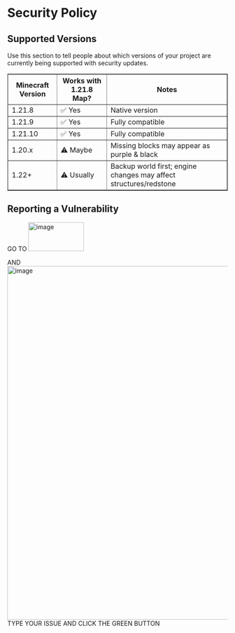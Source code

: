 # Security Policy

## Supported Versions

Use this section to tell people about which versions of your project are
currently being supported with security updates.

<table border="1" cellpadding="8" cellspacing="0">
  <thead>
    <tr>
      <th>Minecraft Version</th>
      <th>Works with 1.21.8 Map?</th>
      <th>Notes</th>
    </tr>
  </thead>
  <tbody>
    <tr>
      <td>1.21.8</td>
      <td>✅ Yes</td>
      <td>Native version</td>
    </tr>
    <tr>
      <td>1.21.9</td>
      <td>✅ Yes</td>
      <td>Fully compatible</td>
    </tr>
    <tr>
      <td>1.21.10</td>
      <td>✅ Yes</td>
      <td>Fully compatible</td>
    </tr>
    <tr>
      <td>1.20.x</td>
      <td>⚠️ Maybe</td>
      <td>Missing blocks may appear as purple & black</td>
    </tr>
    <tr>
      <td>1.22+</td>
      <td>⚠️ Usually</td>
      <td>Backup world first; engine changes may affect structures/redstone</td>
    </tr>
  </tbody>
</table>

## Reporting a Vulnerability

GO TO 
<img width="127" height="66" alt="image" src="https://github.com/user-attachments/assets/1bb3be11-dca9-4253-9439-716130e5ba23" />

AND 
<img width="1254" height="807" alt="image" src="https://github.com/user-attachments/assets/bfb8a20a-30d7-42f4-a85f-05faf431e492" />
TYPE YOUR ISSUE AND CLICK THE GREEN BUTTON
